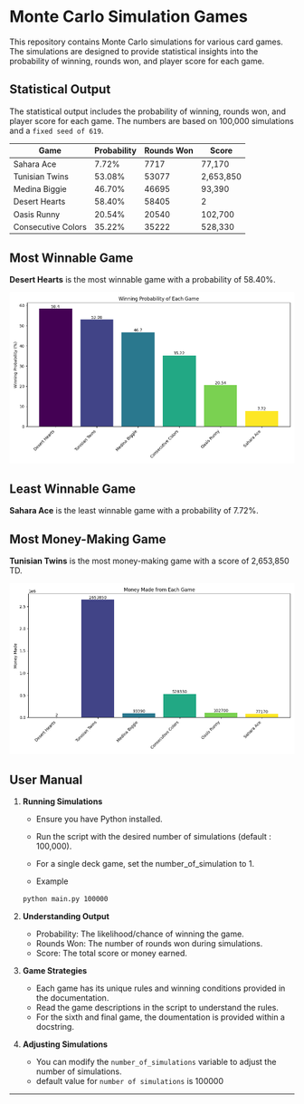 # Monte Carlo Simulation Games

This repository contains Monte Carlo simulations for various card games. The simulations are designed to provide statistical insights into the probability of winning, rounds won, and player score for each game.

## Statistical Output

The statistical output includes the probability of winning, rounds won, and player score for each game. The numbers are based on 100,000 simulations and a `fixed seed of 619`.

| Game               | Probability | Rounds Won | Score   |
| ------------------ | ----------- | ---------- | ------- |
| Sahara Ace         | 7.72%       | 7717       | 77,170   |
| Tunisian Twins     | 53.08%      | 53077      | 2,653,850 |
| Medina Biggie      | 46.70%      | 46695      | 93,390   |
| Desert Hearts      | 58.40%      | 58405      | 2       |
| Oasis Runny        | 20.54%      | 20540      | 102,700  |
| Consecutive Colors | 35.22%      | 35222      | 528,330  |



## Most Winnable Game

**Desert Hearts** is the most winnable game with a probability of 58.40%.

![alt text](winning_probability_bar_chart.png)

## Least Winnable Game

**Sahara Ace** is the least winnable game with a probability of 7.72%.

## Most Money-Making Game

**Tunisian Twins** is the most money-making game with a score of 2,653,850 TD.

![alt text](money_made_bar_chart.png)

## User Manual

1. **Running Simulations**
    - Ensure you have Python installed.
    - Run the script with the desired number of simulations (default : 100,000).
    - For a single deck game, set the number_of_simulation to 1.


    
    - Example 
  
    ```bash
    python main.py 100000
    ```

2. **Understanding Output**
    - Probability: The likelihood/chance of winning the game.
    - Rounds Won: The number of rounds won during simulations.
    - Score: The total score or money earned.

3. **Game Strategies**
    - Each game has its unique rules and winning conditions provided in the documentation.
    - Read the game descriptions in the script to understand the rules.
    - For the sixth and final game, the doumentation is provided within a docstring.

4. **Adjusting Simulations**
    - You can modify the `number_of_simulations` variable to adjust the number of simulations.
    - default value for `number of simulations` is 100000

---

